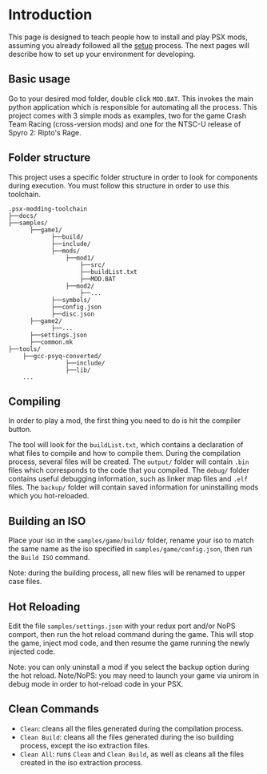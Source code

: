 # Introduction
This page is designed to teach people how to install and play PSX mods, assuming you already followed all the [setup](../README.md#getting-started) process. The next pages will describe how to set up your environment for developing.

## Basic usage
Go to your desired mod folder, double click `MOD.BAT`. This invokes the main python application which is responsible for automating all the process. This project comes with 3 simple mods as examples, two for the game Crash Team Racing (cross-version mods) and one for the NTSC-U release of Spyro 2: Ripto's Rage.

## Folder structure
This project uses a specific folder structure in order to look for components during execution. You must follow this structure in order to use this toolchain.
```
.psx-modding-toolchain
├──docs/
├──samples/
      ├──game1/
            ├──build/
            ├──include/
            ├──mods/
                ├──mod1/
                    ├──src/
                    ├──buildList.txt
                    ├──MOD.BAT
                ├──mod2/
                    ├──...
            ├──symbols/
            ├──config.json
            ├──disc.json
      ├──game2/
            ├──...
      ├──settings.json
      ├──common.mk
├──tools/
    ├──gcc-psyq-converted/
                ├──include/
                ├──lib/
    ...
```

## Compiling
In order to play a mod, the first thing you need to do is hit the compiler button.

The tool will look for the `buildList.txt`, which contains a declaration of what files to compile and how to compile them. During the compilation process, several files will be created. The `output/` folder will contain `.bin` files which corresponds to the code that you compiled. The `debug/` folder contains useful debugging information, such as linker map files and `.elf` files. The `backup/` folder will contain saved information for uninstalling mods which you hot-reloaded.

## Building an ISO
Place your iso in the `samples/game/build/` folder, rename your iso to match the same name as the iso specified in `samples/game/config.json`, then run the `Build ISO` command.

Note: during the building process, all new files will be renamed to upper case files.

## Hot Reloading
Edit the file `samples/settings.json` with your redux port and/or NoPS comport, then run the hot reload command during the game. This will stop the game, inject mod code, and then resume the game running the newly injected code.

Note: you can only uninstall a mod if you select the backup option during the hot reload.
Note/NoPS: you may need to launch your game via unirom in debug mode in order to hot-reload code in your PSX.

## Clean Commands
* `Clean`: cleans all the files generated during the compilation process.
* `Clean Build`: cleans all the files generated during the iso building process, except the iso extraction files.
* `Clean All`: runs `Clean` and `Clean Build`, as well as cleans all the files created in the iso extraction process.